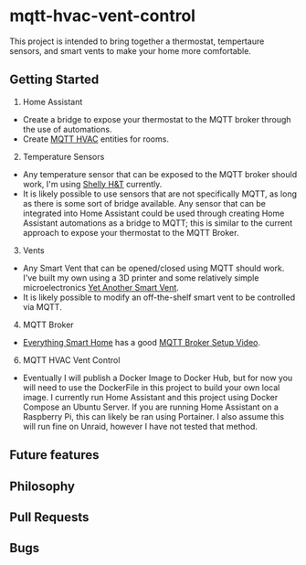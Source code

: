 # mqtt-hvac-vent-control
This project is intended to bring together a thermostat, tempertaure sensors, and smart vents to make your home more comfortable.

## Getting Started
1. Home Assistant
- Create a bridge to expose your thermostat to the MQTT broker through the use of automations.
- Create [MQTT HVAC](https://www.home-assistant.io/integrations/climate.mqtt/) entities for rooms.
2. Temperature Sensors
- Any temperature sensor that can be exposed to the MQTT broker should work, I'm using [Shelly H&T](https://shelly.cloud/products/shelly-humidity-temperature-smart-home-automation-sensor/) currently.
- It is likely possible to use sensors that are not specifically MQTT, as long as there is some sort of bridge available. Any sensor that can be integrated into Home Assistant could be used through creating Home Assistant automations as a bridge to MQTT; this is similar to the current approach to expose your thermostat to the MQTT Broker.
3. Vents 
- Any Smart Vent that can be opened/closed using MQTT should work. I've built my own using a 3D printer and some relatively simple microelectronics [Yet Another Smart Vent](https://github.com/TonyBrobston/yet-another-smart-vent).
- It is likely possible to modify an off-the-shelf smart vent to be controlled via MQTT.
4. MQTT Broker
- [Everything Smart Home](https://www.youtube.com/c/EverythingSmartHome) has a good [MQTT Broker Setup Video](https://www.youtube.com/watch?v=dqTn-Gk4Qeo).
6. MQTT HVAC Vent Control
- Eventually I will publish a Docker Image to Docker Hub, but for now you will need to use the DockerFile in this project to build your own local image. I currently run Home Assistant and this project using Docker Compose an Ubuntu Server. If you are running Home Assistant on a Raspberry Pi, this can likely be ran using Portainer. I also assume this will run fine on Unraid, however I have not tested that method.

## Future features

## Philosophy

## Pull Requests

## Bugs
